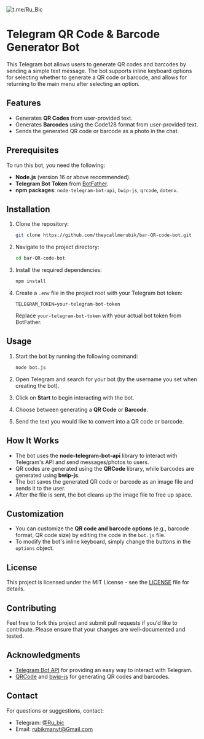 ![t.me/Ru_Bic](src/Ru_Bic.png)

# Telegram QR Code & Barcode Generator Bot

This Telegram bot allows users to generate QR codes and barcodes by sending a simple text message. The bot supports inline keyboard options for selecting whether to generate a QR code or barcode, and allows for returning to the main menu after selecting an option.

## Features

- Generates **QR Codes** from user-provided text.
- Generates **Barcodes** using the Code128 format from user-provided text.
- Sends the generated QR code or barcode as a photo in the chat.

## Prerequisites

To run this bot, you need the following:

- **Node.js** (version 16 or above recommended).
- **Telegram Bot Token** from [BotFather](https://core.telegram.org/bots#botfather).
- **npm packages**: `node-telegram-bot-api`, `bwip-js`, `qrcode`, `dotenv`.

## Installation

1. Clone the repository:

   ```bash
   git clone https://github.com/theycallmerubik/bar-QR-code-bot.git
   ```

2. Navigate to the project directory:

   ```bash
   cd bar-QR-code-bot
   ```

3. Install the required dependencies:

   ```bash
   npm install
   ```

4. Create a `.env` file in the project root with your Telegram bot token:

   ```text
   TELEGRAM_TOKEN=your-telegram-bot-token
   ```

   Replace `your-telegram-bot-token` with your actual bot token from BotFather.

## Usage

1. Start the bot by running the following command:

   ```bash
   node bot.js
   ```

2. Open Telegram and search for your bot (by the username you set when creating the bot).
3. Click on **Start** to begin interacting with the bot.
4. Choose between generating a **QR Code** or **Barcode**.
5. Send the text you would like to convert into a QR code or barcode.

## How It Works

- The bot uses the **node-telegram-bot-api** library to interact with Telegram's API and send messages/photos to users.
- QR codes are generated using the **QRCode** library, while barcodes are generated using **bwip-js**.
- The bot saves the generated QR code or barcode as an image file and sends it to the user.
- After the file is sent, the bot cleans up the image file to free up space.

## Customization

- You can customize the **QR code and barcode options** (e.g., barcode format, QR code size) by editing the code in the `bot.js` file.
- To modify the bot's inline keyboard, simply change the buttons in the `options` object.

## License

This project is licensed under the MIT License - see the [LICENSE](LICENSE) file for details.

## Contributing

Feel free to fork this project and submit pull requests if you'd like to contribute. Please ensure that your changes are well-documented and tested.

## Acknowledgments

- [Telegram Bot API](https://core.telegram.org/bots/api) for providing an easy way to interact with Telegram.
- [QRCode](https://www.npmjs.com/package/qrcode) and [bwip-js](https://www.npmjs.com/package/bwip-js) for generating QR codes and barcodes.

## Contact

For questions or suggestions, contact:

- Telegram: [@Ru\_bic](https://t.me/Ru_Bic)
- Email: [rubikmanyt@Gmail.com](mailto\:rubikmanyt@Gmail.com)
